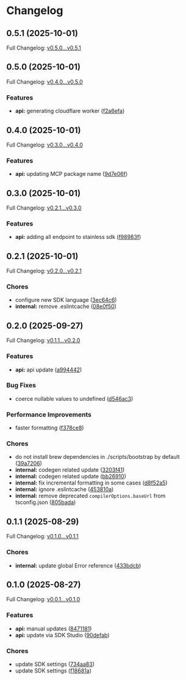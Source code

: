 # Changelog

## 0.5.1 (2025-10-01)

Full Changelog: [v0.5.0...v0.5.1](https://github.com/arb-inc/arb-node/compare/v0.5.0...v0.5.1)

## 0.5.0 (2025-10-01)

Full Changelog: [v0.4.0...v0.5.0](https://github.com/arb-inc/arb-node/compare/v0.4.0...v0.5.0)

### Features

* **api:** generating cloudflare worker ([f2a6efa](https://github.com/arb-inc/arb-node/commit/f2a6efa4b24021defac60ba8f252276fd78beec2))

## 0.4.0 (2025-10-01)

Full Changelog: [v0.3.0...v0.4.0](https://github.com/arb-inc/arb-node/compare/v0.3.0...v0.4.0)

### Features

* **api:** updating MCP package name ([9d7e06f](https://github.com/arb-inc/arb-node/commit/9d7e06fe5f936f0486a7acd9188c4777226ba400))

## 0.3.0 (2025-10-01)

Full Changelog: [v0.2.1...v0.3.0](https://github.com/arb-inc/arb-node/compare/v0.2.1...v0.3.0)

### Features

* **api:** adding all endpoint to stainless sdk ([f98983f](https://github.com/arb-inc/arb-node/commit/f98983f9d3499dc59f117db49e969290237bdd29))

## 0.2.1 (2025-10-01)

Full Changelog: [v0.2.0...v0.2.1](https://github.com/arb-inc/arb-node/compare/v0.2.0...v0.2.1)

### Chores

* configure new SDK language ([3ec64c6](https://github.com/arb-inc/arb-node/commit/3ec64c68cfda91da3518d1ced875793c74c31aba))
* **internal:** remove .eslintcache ([08e0f50](https://github.com/arb-inc/arb-node/commit/08e0f50a052056371ae8d8ad1b4096b8839fa6d9))

## 0.2.0 (2025-09-27)

Full Changelog: [v0.1.1...v0.2.0](https://github.com/arb-inc/arb-node/compare/v0.1.1...v0.2.0)

### Features

* **api:** api update ([a994442](https://github.com/arb-inc/arb-node/commit/a994442d2537ef0d3f486632544d126e21825991))


### Bug Fixes

* coerce nullable values to undefined ([d546ac3](https://github.com/arb-inc/arb-node/commit/d546ac3073b89cb9a1067efa34a3f501ffe342b7))


### Performance Improvements

* faster formatting ([f378ce8](https://github.com/arb-inc/arb-node/commit/f378ce8c1ca082844d16016ba1a048a352aa4dfc))


### Chores

* do not install brew dependencies in ./scripts/bootstrap by default ([39a7206](https://github.com/arb-inc/arb-node/commit/39a7206b4d867313b058d88b1422745551f4bb31))
* **internal:** codegen related update ([3203f41](https://github.com/arb-inc/arb-node/commit/3203f41ee8d340710482e2797b7e794bff2610ce))
* **internal:** codegen related update ([bb26910](https://github.com/arb-inc/arb-node/commit/bb26910a1bb5ce000565890245e1ecd2aefdad61))
* **internal:** fix incremental formatting in some cases ([d8f52a5](https://github.com/arb-inc/arb-node/commit/d8f52a5658cb04c196691affb20cc4a04714112e))
* **internal:** ignore .eslintcache ([453810a](https://github.com/arb-inc/arb-node/commit/453810a63d796e7b5928f00d17b87e2c5c313760))
* **internal:** remove deprecated `compilerOptions.baseUrl` from tsconfig.json ([805bada](https://github.com/arb-inc/arb-node/commit/805bada43d39106f1a836e3ba09b13d0cb0fccc3))

## 0.1.1 (2025-08-29)

Full Changelog: [v0.1.0...v0.1.1](https://github.com/arb-inc/arb-node/compare/v0.1.0...v0.1.1)

### Chores

* **internal:** update global Error reference ([433bdcb](https://github.com/arb-inc/arb-node/commit/433bdcb37e2f688cf1f55d2e71237ed0435a869a))

## 0.1.0 (2025-08-27)

Full Changelog: [v0.0.1...v0.1.0](https://github.com/arb-inc/arb-node/compare/v0.0.1...v0.1.0)

### Features

* **api:** manual updates ([8471181](https://github.com/arb-inc/arb-node/commit/84711817b0ed3eb20888b328ddc7d8bcd899535b))
* **api:** update via SDK Studio ([90defab](https://github.com/arb-inc/arb-node/commit/90defab9324997f01d355daba435600e7a2bb51d))


### Chores

* update SDK settings ([734aa83](https://github.com/arb-inc/arb-node/commit/734aa83a48539118939946756c6874d7909cbd1e))
* update SDK settings ([f18681a](https://github.com/arb-inc/arb-node/commit/f18681a30fcda335cf8f42986bbdea64e64081c9))
